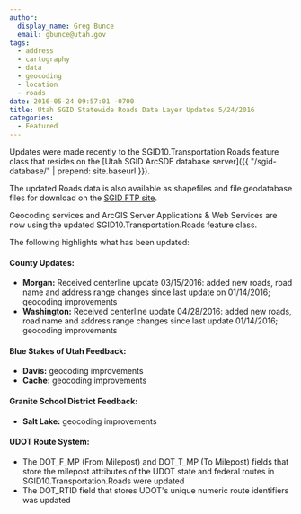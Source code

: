 ```yaml
---
author:
  display_name: Greg Bunce
  email: gbunce@utah.gov
tags:
  - address
  - cartography
  - data
  - geocoding
  - location
  - roads
date: 2016-05-24 09:57:01 -0700
title: Utah SGID Statewide Roads Data Layer Updates 5/24/2016
categories:
  - Featured
---
```


Updates were made recently to the SGID10.Transportation.Roads feature class that resides on the [Utah SGID ArcSDE database server]({{ "/sgid-database/" | prepend: site.baseurl }}).

The updated Roads data is also available as shapefiles and file geodatabase files for download on the <a href="ftp://ftp.agrc.utah.gov/UtahSGID_Vector/UTM12_NAD83/TRANSPORTATION/PackagedData/_Statewide/UtahRoadAndHighwaySystem/">SGID FTP site</a>.

Geocoding services and ArcGIS Server Applications & Web Services are now using the updated SGID10.Transportation.Roads feature class.

The following highlights what has been updated:

#### County Updates:

 - **Morgan:** Received centerline update 03/15/2016: added new roads, road name and address range changes since last update on 01/14/2016; geocoding improvements
 - **Washington:** Received centerline update 04/28/2016: added new roads, road name and address range changes since last update 01/14/2016; geocoding improvements

#### Blue Stakes of Utah Feedback:

 - **Davis:** geocoding improvements
 - **Cache:** geocoding improvements

#### Granite School District Feedback:

 - **Salt Lake:** geocoding improvements

#### UDOT Route System:

 - The DOT_F_MP (From Milepost) and DOT_T_MP (To Milepost) fields that store the milepost attributes of the UDOT state and federal routes in SGID10.Transportation.Roads were updated
 - The DOT_RTID field that stores UDOT's unique numeric route identifiers was updated
